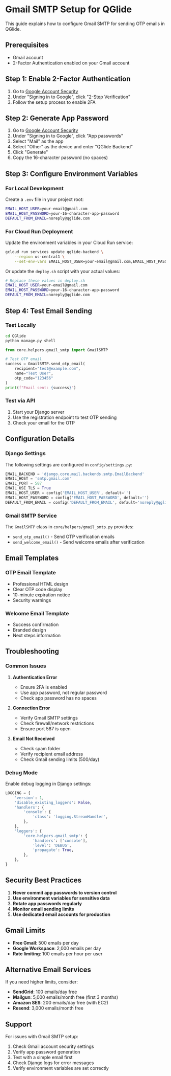 # Gmail SMTP Setup for QGlide

This guide explains how to configure Gmail SMTP for sending OTP emails in QGlide.

## Prerequisites

- Gmail account
- 2-Factor Authentication enabled on your Gmail account

## Step 1: Enable 2-Factor Authentication

1. Go to [Google Account Security](https://myaccount.google.com/security)
2. Under "Signing in to Google", click "2-Step Verification"
3. Follow the setup process to enable 2FA

## Step 2: Generate App Password

1. Go to [Google Account Security](https://myaccount.google.com/security)
2. Under "Signing in to Google", click "App passwords"
3. Select "Mail" as the app
4. Select "Other" as the device and enter "QGlide Backend"
5. Click "Generate"
6. Copy the 16-character password (no spaces)

## Step 3: Configure Environment Variables

### For Local Development

Create a `.env` file in your project root:

```bash
EMAIL_HOST_USER=your-email@gmail.com
EMAIL_HOST_PASSWORD=your-16-character-app-password
DEFAULT_FROM_EMAIL=noreply@qglide.com
```

### For Cloud Run Deployment

Update the environment variables in your Cloud Run service:

```bash
gcloud run services update qglide-backend \
    --region us-central1 \
    --set-env-vars EMAIL_HOST_USER=your-email@gmail.com,EMAIL_HOST_PASSWORD=your-16-character-app-password,DEFAULT_FROM_EMAIL=noreply@qglide.com
```

Or update the `deploy.sh` script with your actual values:

```bash
# Replace these values in deploy.sh
EMAIL_HOST_USER=your-email@gmail.com
EMAIL_HOST_PASSWORD=your-16-character-app-password
DEFAULT_FROM_EMAIL=noreply@qglide.com
```

## Step 4: Test Email Sending

### Test Locally

```bash
cd QGlide
python manage.py shell
```

```python
from core.helpers.gmail_smtp import GmailSMTP

# Test OTP email
success = GmailSMTP.send_otp_email(
    recipient="test@example.com",
    name="Test User",
    otp_code="123456"
)
print(f"Email sent: {success}")
```

### Test via API

1. Start your Django server
2. Use the registration endpoint to test OTP sending
3. Check your email for the OTP

## Configuration Details

### Django Settings

The following settings are configured in `config/settings.py`:

```python
EMAIL_BACKEND = 'django.core.mail.backends.smtp.EmailBackend'
EMAIL_HOST = 'smtp.gmail.com'
EMAIL_PORT = 587
EMAIL_USE_TLS = True
EMAIL_HOST_USER = config('EMAIL_HOST_USER', default='')
EMAIL_HOST_PASSWORD = config('EMAIL_HOST_PASSWORD', default='')
DEFAULT_FROM_EMAIL = config('DEFAULT_FROM_EMAIL', default='noreply@qglide.com')
```

### Gmail SMTP Service

The `GmailSMTP` class in `core/helpers/gmail_smtp.py` provides:

- `send_otp_email()` - Send OTP verification emails
- `send_welcome_email()` - Send welcome emails after verification

## Email Templates

### OTP Email Template

- Professional HTML design
- Clear OTP code display
- 10-minute expiration notice
- Security warnings

### Welcome Email Template

- Success confirmation
- Branded design
- Next steps information

## Troubleshooting

### Common Issues

1. **Authentication Error**
   - Ensure 2FA is enabled
   - Use app password, not regular password
   - Check app password has no spaces

2. **Connection Error**
   - Verify Gmail SMTP settings
   - Check firewall/network restrictions
   - Ensure port 587 is open

3. **Email Not Received**
   - Check spam folder
   - Verify recipient email address
   - Check Gmail sending limits (500/day)

### Debug Mode

Enable debug logging in Django settings:

```python
LOGGING = {
    'version': 1,
    'disable_existing_loggers': False,
    'handlers': {
        'console': {
            'class': 'logging.StreamHandler',
        },
    },
    'loggers': {
        'core.helpers.gmail_smtp': {
            'handlers': ['console'],
            'level': 'DEBUG',
            'propagate': True,
        },
    },
}
```

## Security Best Practices

1. **Never commit app passwords to version control**
2. **Use environment variables for sensitive data**
3. **Rotate app passwords regularly**
4. **Monitor email sending limits**
5. **Use dedicated email accounts for production**

## Gmail Limits

- **Free Gmail**: 500 emails per day
- **Google Workspace**: 2,000 emails per day
- **Rate limiting**: 100 emails per hour per user

## Alternative Email Services

If you need higher limits, consider:

- **SendGrid**: 100 emails/day free
- **Mailgun**: 5,000 emails/month free (first 3 months)
- **Amazon SES**: 200 emails/day free (with EC2)
- **Resend**: 3,000 emails/month free

## Support

For issues with Gmail SMTP setup:

1. Check Gmail account security settings
2. Verify app password generation
3. Test with a simple email first
4. Check Django logs for error messages
5. Verify environment variables are set correctly
